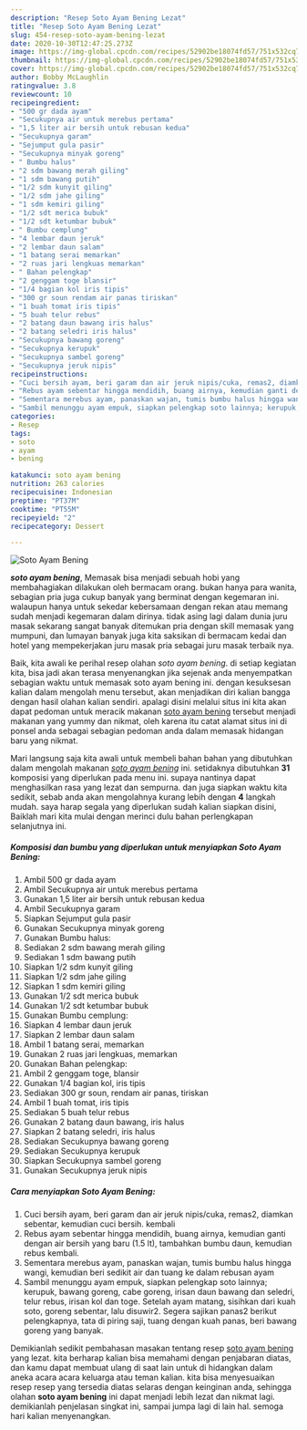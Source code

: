 ```yaml
---
description: "Resep Soto Ayam Bening Lezat"
title: "Resep Soto Ayam Bening Lezat"
slug: 454-resep-soto-ayam-bening-lezat
date: 2020-10-30T12:47:25.273Z
image: https://img-global.cpcdn.com/recipes/52902be18074fd57/751x532cq70/soto-ayam-bening-foto-resep-utama.jpg
thumbnail: https://img-global.cpcdn.com/recipes/52902be18074fd57/751x532cq70/soto-ayam-bening-foto-resep-utama.jpg
cover: https://img-global.cpcdn.com/recipes/52902be18074fd57/751x532cq70/soto-ayam-bening-foto-resep-utama.jpg
author: Bobby McLaughlin
ratingvalue: 3.8
reviewcount: 10
recipeingredient:
- "500 gr dada ayam"
- "Secukupnya air untuk merebus pertama"
- "1,5 liter air bersih untuk rebusan kedua"
- "Secukupnya garam"
- "Sejumput gula pasir"
- "Secukupnya minyak goreng"
- " Bumbu halus"
- "2 sdm bawang merah giling"
- "1 sdm bawang putih"
- "1/2 sdm kunyit giling"
- "1/2 sdm jahe giling"
- "1 sdm kemiri giling"
- "1/2 sdt merica bubuk"
- "1/2 sdt ketumbar bubuk"
- " Bumbu cemplung"
- "4 lembar daun jeruk"
- "2 lembar daun salam"
- "1 batang serai memarkan"
- "2 ruas jari lengkuas memarkan"
- " Bahan pelengkap"
- "2 genggam toge blansir"
- "1/4 bagian kol iris tipis"
- "300 gr soun rendam air panas tiriskan"
- "1 buah tomat iris tipis"
- "5 buah telur rebus"
- "2 batang daun bawang iris halus"
- "2 batang seledri iris halus"
- "Secukupnya bawang goreng"
- "Secukupnya kerupuk"
- "Secukupnya sambel goreng"
- "Secukupnya jeruk nipis"
recipeinstructions:
- "Cuci bersih ayam, beri garam dan air jeruk nipis/cuka, remas2, diamkan sebentar, kemudian cuci bersih. kembali"
- "Rebus ayam sebentar hingga mendidih, buang airnya, kemudian ganti dengan air bersih yang baru (1.5 lt), tambahkan bumbu daun, kemudian rebus kembali."
- "Sementara merebus ayam, panaskan wajan, tumis bumbu halus hingga wangi, kemudian beri sedikit air dan tuang ke dalam rebusan ayam"
- "Sambil menunggu ayam empuk, siapkan pelengkap soto lainnya; kerupuk, bawang goreng, cabe goreng, irisan daun bawang dan seledri, telur rebus, irisan kol dan toge. Setelah ayam matang, sisihkan dari kuah soto, goreng sebentar, lalu disuwir2. Segera sajikan panas2 berikut pelengkapnya, tata di piring saji, tuang dengan kuah panas, beri bawang goreng yang banyak."
categories:
- Resep
tags:
- soto
- ayam
- bening

katakunci: soto ayam bening 
nutrition: 263 calories
recipecuisine: Indonesian
preptime: "PT37M"
cooktime: "PT55M"
recipeyield: "2"
recipecategory: Dessert

---
```



![Soto Ayam Bening](https://img-global.cpcdn.com/recipes/52902be18074fd57/751x532cq70/soto-ayam-bening-foto-resep-utama.jpg)

<b><i>soto ayam bening</i></b>, Memasak bisa menjadi sebuah hobi yang membahagiakan dilakukan oleh bermacam orang. bukan hanya para wanita, sebagian pria juga cukup banyak yang berminat dengan kegemaran ini. walaupun hanya untuk sekedar kebersamaan dengan rekan atau memang sudah menjadi kegemaran dalam dirinya. tidak asing lagi dalam dunia juru masak sekarang sangat banyak ditemukan pria dengan skill memasak yang mumpuni, dan lumayan banyak juga kita saksikan di bermacam kedai dan hotel yang mempekerjakan juru masak pria sebagai juru masak terbaik nya.

Baik, kita awali ke perihal resep olahan <i>soto ayam bening</i>. di setiap kegiatan kita, bisa jadi akan terasa menyenangkan jika sejenak anda menyempatkan sebagian waktu untuk memasak soto ayam bening ini. dengan kesuksesan kalian dalam mengolah menu tersebut, akan menjadikan diri kalian bangga dengan hasil olahan kalian sendiri. apalagi disini melalui situs ini kita akan dapat pedoman untuk meracik makanan <u>soto ayam bening</u> tersebut menjadi makanan yang yummy dan nikmat, oleh karena itu catat alamat situs ini di ponsel anda sebagai sebagian pedoman anda dalam memasak hidangan baru yang nikmat.




Mari langsung saja kita awali untuk membeli bahan bahan yang dibutuhkan dalam mengolah makanan <u><i>soto ayam bening</i></u> ini. setidaknya dibutuhkan <b>31</b> komposisi yang diperlukan pada menu ini. supaya nantinya dapat menghasilkan rasa yang lezat dan sempurna. dan juga siapkan waktu kita sedikit, sebab anda akan mengolahnya kurang lebih dengan <b>4</b> langkah mudah. saya harap segala yang diperlukan sudah kalian siapkan disini, Baiklah mari kita mulai dengan merinci dulu bahan perlengkapan selanjutnya ini.

<!--inarticleads1-->

##### Komposisi dan bumbu yang diperlukan untuk menyiapkan Soto Ayam Bening:

1. Ambil 500 gr dada ayam
1. Ambil Secukupnya air untuk merebus pertama
1. Gunakan 1,5 liter air bersih untuk rebusan kedua
1. Ambil Secukupnya garam
1. Siapkan Sejumput gula pasir
1. Gunakan Secukupnya minyak goreng
1. Gunakan  Bumbu halus:
1. Sediakan 2 sdm bawang merah giling
1. Sediakan 1 sdm bawang putih
1. Siapkan 1/2 sdm kunyit giling
1. Siapkan 1/2 sdm jahe giling
1. Siapkan 1 sdm kemiri giling
1. Gunakan 1/2 sdt merica bubuk
1. Gunakan 1/2 sdt ketumbar bubuk
1. Gunakan  Bumbu cemplung:
1. Siapkan 4 lembar daun jeruk
1. Siapkan 2 lembar daun salam
1. Ambil 1 batang serai, memarkan
1. Gunakan 2 ruas jari lengkuas, memarkan
1. Gunakan  Bahan pelengkap:
1. Ambil 2 genggam toge, blansir
1. Gunakan 1/4 bagian kol, iris tipis
1. Sediakan 300 gr soun, rendam air panas, tiriskan
1. Ambil 1 buah tomat, iris tipis
1. Sediakan 5 buah telur rebus
1. Gunakan 2 batang daun bawang, iris halus
1. Siapkan 2 batang seledri, iris halus
1. Sediakan Secukupnya bawang goreng
1. Sediakan Secukupnya kerupuk
1. Siapkan Secukupnya sambel goreng
1. Gunakan Secukupnya jeruk nipis




<!--inarticleads2-->

##### Cara menyiapkan Soto Ayam Bening:

1. Cuci bersih ayam, beri garam dan air jeruk nipis/cuka, remas2, diamkan sebentar, kemudian cuci bersih. kembali
1. Rebus ayam sebentar hingga mendidih, buang airnya, kemudian ganti dengan air bersih yang baru (1.5 lt), tambahkan bumbu daun, kemudian rebus kembali.
1. Sementara merebus ayam, panaskan wajan, tumis bumbu halus hingga wangi, kemudian beri sedikit air dan tuang ke dalam rebusan ayam
1. Sambil menunggu ayam empuk, siapkan pelengkap soto lainnya; kerupuk, bawang goreng, cabe goreng, irisan daun bawang dan seledri, telur rebus, irisan kol dan toge. Setelah ayam matang, sisihkan dari kuah soto, goreng sebentar, lalu disuwir2. Segera sajikan panas2 berikut pelengkapnya, tata di piring saji, tuang dengan kuah panas, beri bawang goreng yang banyak.




Demikianlah sedikit pembahasan masakan tentang resep <u>soto ayam bening</u> yang lezat. kita berharap kalian bisa memahami dengan penjabaran diatas, dan kamu dapat membuat ulang di saat lain untuk di hidangkan dalam aneka acara acara keluarga atau teman kalian. kita bisa menyesuaikan resep resep yang tersedia diatas selaras dengan keinginan anda, sehingga olahan <b>soto ayam bening</b> ini dapat menjadi lebih lezat dan nikmat lagi. demikianlah penjelasan singkat ini, sampai jumpa lagi di lain hal. semoga hari kalian menyenangkan.

